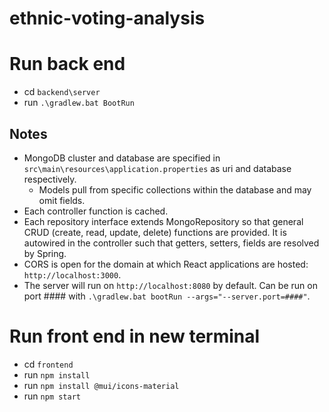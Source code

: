 # ethnic-voting-analysis
# Run back end
- cd `backend\server`
- run `.\gradlew.bat BootRun`
## Notes
- MongoDB cluster and database are specified in `src\main\resources\application.properties` as uri and database respectively.
    - Models pull from specific collections within the database and may omit fields.
- Each controller function is cached.
- Each repository interface extends MongoRepository so that general CRUD (create, read, update, delete) functions are provided. It is autowired in the controller such that getters, setters, fields are resolved by Spring.
- CORS is open for the domain at which React applications are hosted: `http://localhost:3000`.
- The server will run on `http://localhost:8080` by default. Can be run on port #### with `.\gradlew.bat bootRun --args="--server.port=####"`.

# Run front end in new terminal
- cd `frontend`
- run `npm install`
- run `npm install @mui/icons-material`
- run `npm start`
